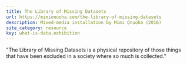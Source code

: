 ```yaml
---
title: The Library of Missing Datasets
url: https://mimionuoha.com/the-library-of-missing-datasets
description: Mixed-media installation by Mimi Ọnụọha (2016)
site_category: resource
key: what-is-data,exhibition
---
```


"The Library of Missing Datasets is a physical repository of those things that have been excluded in a society where so much is collected."